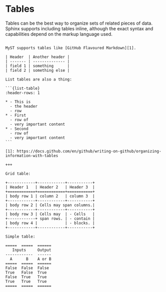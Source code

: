 # Tables

Tables can be the best way to organize sets of related pieces of data. Sphinx supports including tables inline, although the exact syntax and capabilities depend on the markup language used.

````{stm-demo}

MyST supports tables like [GitHub Flavoured Markdown][1].

| Header  | Another header |
| ------- | -------------- |
| field 1 | something      |
| field 2 | something else |

List tables are also a thing:

```{list-table}
:header-rows: 1

* - This is
  - the header
  - row
* - First
  - row of
  - very important content
* - Second
  - row of
  - very important content
```

[1]: https://docs.github.com/en/github/writing-on-github/organizing-information-with-tables

+++

Grid table:

+------------+------------+-----------+
| Header 1   | Header 2   | Header 3  |
+============+============+===========+
| body row 1 | column 2   | column 3  |
+------------+------------+-----------+
| body row 2 | Cells may span columns.|
+------------+------------+-----------+
| body row 3 | Cells may  | - Cells   |
+------------+ span rows. | - contain |
| body row 4 |            | - blocks. |
+------------+------------+-----------+

Simple table:

=====  =====  ======
   Inputs     Output
------------  ------
  A      B    A or B
=====  =====  ======
False  False  False
True   False  True
False  True   True
True   True   True
=====  =====  ======

````
